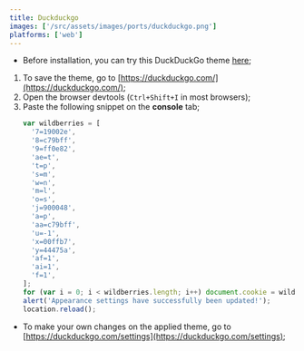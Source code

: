 ```yaml
---
title: Duckduckgo
images: ['/src/assets/images/ports/duckduckgo.png']
platforms: ['web']
---
```


- Before installation, you can try this DuckDuckGo theme [here](https://duckduckgo.com/?kae=t&ko=1&kax=v185-4&kn=1&kbc=1&k5=2&kah=br-pt&kl=br-pt&kaq=-1&ku=-1&ks=m&k21=240041&kx=00ffb7&kf=1&k9=ff0e82&k7=19002e&kaa=c79bff&k8=c79bff&km=l&kj=900048&kt=p);

1. To save the theme, go to [https://duckduckgo.com/](https://duckduckgo.com/);
2. Open the browser devtools (`Ctrl+Shift+I` in most browsers);
3. Paste the following snippet on the **console** tab;
   ```js
   var wildberries = [
     '7=19002e',
     '8=c79bff',
     '9=ff0e82',
     'ae=t',
     't=p',
     's=m',
     'w=n',
     'm=l',
     'o=s',
     'j=900048',
     'a=p',
     'aa=c79bff',
     'u=-1',
     'x=00ffb7',
     'y=44475a',
     'af=1',
     'ai=1',
     'f=1',
   ];
   for (var i = 0; i < wildberries.length; i++) document.cookie = wildberries[i];
   alert('Appearance settings have successfully been updated!');
   location.reload();
   ```

- To make your own changes on the applied theme, go to [https://duckduckgo.com/settings](https://duckduckgo.com/settings);
